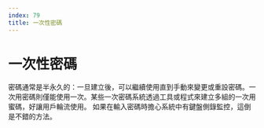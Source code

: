 ```yaml
---
index: 79
title: 一次性密碼
---
```

# 一次性密碼

密碼通常是半永久的：一旦建立後，可以繼續使用直到手動來變更或重設密碼。一次用密碼則僅能使用一次。某些一次密碼系統透過工具或程式來建立多組的一次用蜜碼，好讓用戶輪流使用。 如果在輸入密碼時擔心系統中有鍵盤側錄監控，這倒是不錯的方法。